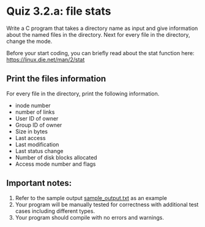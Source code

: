 # Quiz 3.2.a: file stats

Write a C program that takes a directory name as input and give information about the named files in the directory. Next for every file in the directory, change the mode.

Before your start coding, you can briefly read about the stat function here: https://linux.die.net/man/2/stat

## Print the files information
For every file in the directory, print the following information.

- inode number
- number of links
- User ID of owner
- Group ID of owner
- Size in bytes
- Last access
- Last modification
- Last status change
- Number of disk blocks allocated
- Access mode number and flags

## Important notes:
1. Refer to the sample output [sample_output.txt](sample_output.txt) as an example
1. Your program will be manually tested for correctness with additional test cases including different types.
1. Your program should compile with no errors and warnings.